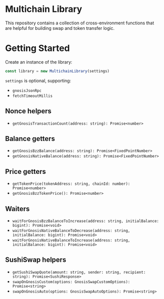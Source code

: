 # Multichain Library

This repository contains a collection of cross-environment functions that are helpful for building swap and token transfer logic.

# Getting Started

Create an instance of the library:

```ts
const library = new MultichainLibrary(settings)
```

`settings` is optional, supporting:

-   `gnosisJsonRpc`
-   `fetchTimeoutMillis`

## Nonce helpers

-   `getGnosisTransactionCount(address: string): Promise<number>`

## Balance getters

-   `getGnosisBzzBalance(address: string): Promise<FixedPointNumber>`
-   `getGnosisNativeBalance(address: string): Promise<FixedPointNumber>`

## Price getters

-   `getTokenPrice(tokenAddress: string, chainId: number): Promise<number>`
-   `getGnosisBzzTokenPrice(): Promise<number>`

## Waiters

-   `waitForGnosisBzzBalanceToIncrease(address: string, initialBalance: bigint): Promise<void>`
-   `waitForGnosisNativeBalanceToDecrease(address: string, initialBalance: bigint): Promise<void>`
-   `waitForGnosisNativeBalanceToIncrease(address: string, initialBalance: bigint): Promise<void>`

## SushiSwap helpers

-   `getSushiSwapQuote(amount: string, sender: string, recipient: string): Promise<SushiResponse>`
-   `swapOnGnosisCustom(options: GnosisSwapCustomOptions): Promise<string>`
-   `swapOnGnosisAuto(options: GnosisSwapAutoOptions): Promise<string>`
